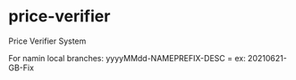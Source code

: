 # price-verifier
Price Verifier System

For namin local branches:
yyyyMMdd-NAMEPREFIX-DESC = ex: 20210621-GB-Fix
